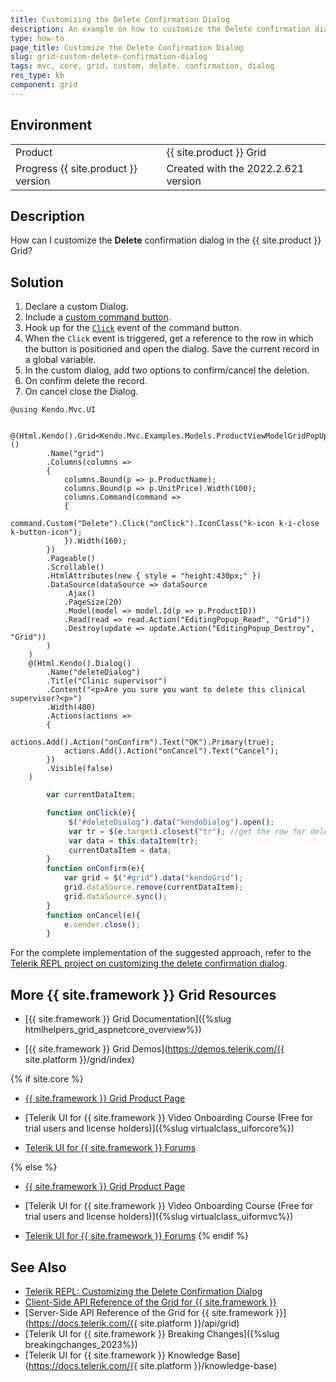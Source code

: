 ```yaml
---
title: Customizing the Delete Confirmation Dialog
description: An example on how to customize the Delete confirmation dialog in the {{ site.product }} Grid.
type: how-to
page_title: Customize the Delete Confirmation Dialog
slug: grid-custom-delete-confirmation-dialog
tags: mvc, core, grid, custom, delete, confirmation, dialog
res_type: kb
component: grid
---
```


## Environment

<table>
 <tr>
  <td>Product</td>
  <td>{{ site.product }} Grid</td>
 </tr>
 <tr>
  <td>Progress {{ site.product }} version</td>
  <td>Created with the 2022.2.621 version</td>
 </tr>
</table>

## Description

How can I customize the **Delete** confirmation dialog in the {{ site.product }} Grid?

## Solution

1. Declare a custom Dialog.
1. Include a [custom command button](https://demos.telerik.com/kendo-ui/grid/custom-command).
1. Hook up for the [`Click`](https://docs.telerik.com/kendo-ui/api/javascript/ui/button/events/click) event of the command button.
1. When the `Click` event is triggered, get a reference to the row in which the button is positioned and open the dialog. Save the current record in a global variable.
1. In the custom dialog, add two options to confirm/cancel the deletion.
1. On confirm delete the record.
1. On cancel close the Dialog. 

```Index.cshtml
@using Kendo.Mvc.UI

    @(Html.Kendo().Grid<Kendo.Mvc.Examples.Models.ProductViewModelGridPopUp>()
        .Name("grid")
        .Columns(columns =>
        {
            columns.Bound(p => p.ProductName);
            columns.Bound(p => p.UnitPrice).Width(100);
            columns.Command(command => 
            { 
                command.Custom("Delete").Click("onClick").IconClass("k-icon k-i-close k-button-icon");
            }).Width(160);
        })
        .Pageable()
        .Scrollable()
        .HtmlAttributes(new { style = "height:430px;" })
        .DataSource(dataSource => dataSource
            .Ajax()
            .PageSize(20)
            .Model(model => model.Id(p => p.ProductID))
            .Read(read => read.Action("EditingPopup_Read", "Grid"))
            .Destroy(update => update.Action("EditingPopup_Destroy", "Grid"))
        )
    )
    @(Html.Kendo().Dialog()
        .Name("deleteDialog")
        .Title("Clinic supervisor")
        .Content("<p>Are you sure you want to delete this clinical supervisor?<p>")
        .Width(400)
        .Actions(actions =>
        {
            actions.Add().Action("onConfirm").Text("OK").Primary(true);
            actions.Add().Action("onCancel").Text("Cancel");
        })
        .Visible(false)
    )
```
```Script.js
        var currentDataItem;

        function onClick(e){
             $("#deleteDialog").data("kendoDialog").open();
             var tr = $(e.target).closest("tr"); //get the row for deletion
             var data = this.dataItem(tr);
             currentDataItem = data;
        }
        function onConfirm(e){
            var grid = $("#grid").data("kendoGrid");
            grid.dataSource.remove(currentDataItem);
            grid.dataSource.sync();
        }
        function onCancel(e){
            e.sender.close();
        }
```

For the complete implementation of the suggested approach, refer to the [Telerik REPL project on customizing the delete confirmation dialog](https://netcorerepl.telerik.com/mwkMYsFG19Xfgl0512).

## More {{ site.framework }} Grid Resources

* [{{ site.framework }} Grid Documentation]({%slug htmlhelpers_grid_aspnetcore_overview%})

* [{{ site.framework }} Grid Demos](https://demos.telerik.com/{{ site.platform }}/grid/index)

{% if site.core %}
* [{{ site.framework }} Grid Product Page](https://www.telerik.com/aspnet-core-ui/grid)

* [Telerik UI for {{ site.framework }} Video Onboarding Course (Free for trial users and license holders)]({%slug virtualclass_uiforcore%})

* [Telerik UI for {{ site.framework }} Forums](https://www.telerik.com/forums/aspnet-core-ui)

{% else %}
* [{{ site.framework }} Grid Product Page](https://www.telerik.com/aspnet-mvc/grid)

* [Telerik UI for {{ site.framework }} Video Onboarding Course (Free for trial users and license holders)]({%slug virtualclass_uiformvc%})

* [Telerik UI for {{ site.framework }} Forums](https://www.telerik.com/forums/aspnet-mvc)
{% endif %}

## See Also

* [Telerik REPL: Customizing the Delete Confirmation Dialog](https://netcorerepl.telerik.com/mwkMYsFG19Xfgl0512)
* [Client-Side API Reference of the Grid for {{ site.framework }}](https://docs.telerik.com/kendo-ui/api/javascript/ui/grid)
* [Server-Side API Reference of the Grid for {{ site.framework }}](https://docs.telerik.com/{{ site.platform }}/api/grid)
* [Telerik UI for {{ site.framework }} Breaking Changes]({%slug breakingchanges_2023%})
* [Telerik UI for {{ site.framework }} Knowledge Base](https://docs.telerik.com/{{ site.platform }}/knowledge-base)
